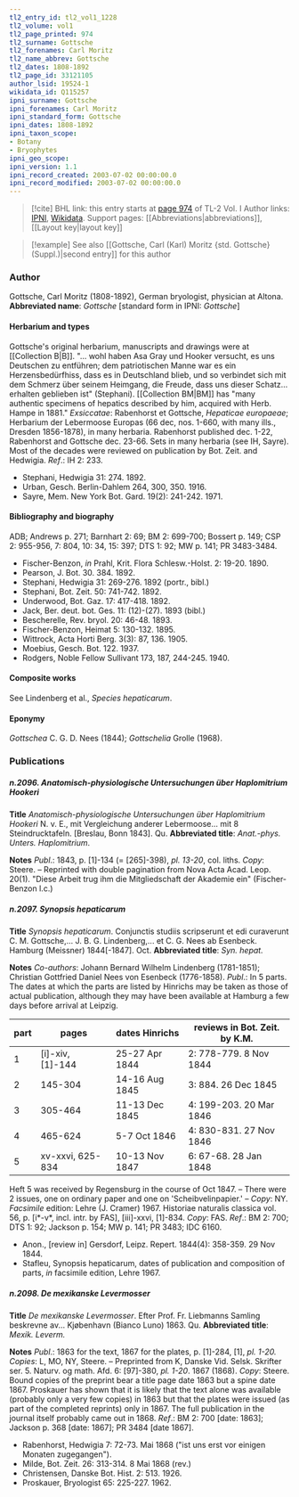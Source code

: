 ```yaml
---
tl2_entry_id: tl2_vol1_1228
tl2_volume: vol1
tl2_page_printed: 974
tl2_surname: Gottsche
tl2_forenames: Carl Moritz
tl2_name_abbrev: Gottsche
tl2_dates: 1808-1892
tl2_page_id: 33121105
author_lsid: 19524-1
wikidata_id: Q115257
ipni_surname: Gottsche
ipni_forenames: Carl Moritz
ipni_standard_form: Gottsche
ipni_dates: 1808-1892
ipni_taxon_scope: 
- Botany
- Bryophytes
ipni_geo_scope: 
ipni_version: 1.1
ipni_record_created: 2003-07-02 00:00:00.0
ipni_record_modified: 2003-07-02 00:00:00.0
---
```


> [!cite] BHL link: this entry starts at [page 974](https://www.biodiversitylibrary.org/page/33121105) of TL-2 Vol. I
> Author links: [IPNI](https://www.ipni.org/a/19524-1), [Wikidata](https://www.wikidata.org/wiki/Q115257). Support pages: [[Abbreviations|abbreviations]], [[Layout key|layout key]]

> [!example] See also [[Gottsche, Carl (Karl) Moritz {std. Gottsche} (Suppl.)|second entry]] for this author

### Author

Gottsche, Carl Moritz (1808-1892), German bryologist, physician at Altona. 
**Abbreviated name**: *Gottsche* \[standard form in IPNI: *Gottsche*\]

#### Herbarium and types

Gottsche's original herbarium, manuscripts and drawings were at [[Collection B|B]]. "... wohl haben Asa Gray und Hooker versucht, es uns Deutschen zu entführen; dem patriotischen Manne war es ein Herzensbedürfhiss, dass es in Deutschland blieb, und so verbindet sich mit dem Schmerz über seinem Heimgang, die Freude, dass uns dieser Schatz... erhalten geblieben ist" (Stephani). [[Collection BM|BM]] has "many authentic specimens of hepatics described by him, acquired with Herb. Hampe in 1881."
*Exsiccatae*: Rabenhorst et Gottsche, *Hepaticae europaeae*; Herbarium der Lebermoose Europas (66 dec, nos. 1-660, with many ills., Dresden 1856-1878), in many herbaria. Rabenhorst published dec. 1-22, Rabenhorst and Gottsche dec. 23-66. Sets in many herbaria (see IH, Sayre). Most of the decades were reviewed on publication by Bot. Zeit. and Hedwigia.
*Ref*.: IH 2: 233.
- Stephani, Hedwigia 31: 274. 1892.
- Urban, Gesch. Berlin-Dahlem 264, 300, 350. 1916.
- Sayre, Mem. New York Bot. Gard. 19(2): 241-242. 1971.

#### Bibliography and biography

ADB; Andrews p. 271; Barnhart 2: 69; BM 2: 699-700; Bossert p. 149; CSP 2: 955-956, 7: 804, 10: 34, 15: 397; DTS 1: 92; MW p. 141; PR 3483-3484.
- Fischer-Benzon, *in* Prahl, Krit. Flora Schlesw.-Holst. 2: 19-20. 1890.
- Pearson, J. Bot. 30. 384. 1892.
- Stephani, Hedwigia 31: 269-276. 1892 (portr., bibl.)
- Stephani, Bot. Zeit. 50: 741-742. 1892.
- Underwood, Bot. Gaz. 17: 417-418. 1892.
- Jack, Ber. deut. bot. Ges. 11: (12)-(27). 1893 (bibl.)
- Bescherelle, Rev. bryol. 20: 46-48. 1893.
- Fischer-Benzon, Heimat 5: 130-132. 1895.
- Wittrock, Acta Horti Berg. 3(3): 87, 136. 1905.
- Moebius, Gesch. Bot. 122. 1937.
- Rodgers, Noble Fellow Sullivant 173, 187, 244-245. 1940.

#### Composite works

See Lindenberg et al., *Species hepaticarum*.

#### Eponymy

*Gottschea* C. G. D. Nees (1844); *Gottschelia* Grolle (1968).

### Publications

##### n.2096. Anatomisch-physiologische Untersuchungen über Haplomitrium Hookeri

**Title**
*Anatomisch-physiologische Untersuchungen über Haplomitrium Hookeri* N. v. E., mit Vergleichung anderer Lebermoose... mit 8 Steindrucktafeln. \[Breslau, Bonn 1843\]. Qu.
**Abbreviated title**: *Anat.-phys. Unters. Haplomitrium*.

**Notes**
*Publ*.: 1843, p. \[1\]-134 (= \[265\]-398), *pl. 13-20*, col. liths. *Copy*: Steere. – Reprinted with double pagination from Nova Acta Acad. Leop. 20(1). "Diese Arbeit trug ihm die Mitgliedschaft der Akademie ein" (Fischer-Benzon l.c.)

##### n.2097. Synopsis hepaticarum

**Title**
*Synopsis hepaticarum*. Conjunctis studiis scripserunt et edi curaverunt C. M. Gottsche,... J. B. G. Lindenberg,... et C. G. Nees ab Esenbeck. Hamburg (Meissner) 1844\[-1847\]. Oct.
**Abbreviated title**: *Syn. hepat.*

**Notes**
*Co-authors*: Johann Bernard Wilhelm Lindenberg (1781-1851); Christian Gottfried Daniel Nees von Esenbeck (1776-1858).
*Publ*.: In 5 parts. The dates at which the parts are listed by Hinrichs may be taken as those of actual publication, although they may have been available at Hamburg a few days before arrival at Leipzig.

|part	|pages	|dates Hinrichs	|reviews in Bot. Zeit. by K.M.|
|---	|---	|---	|---	|
|1	|\[i\]-xiv, \[1\]-144	|25-27 Apr 1844	|2: 778-779. 8 Nov 1844|
|2	|145-304	|14-16 Aug 1845	|3: 884. 26 Dec 1845|
|3	|305-464	|11-13 Dec 1845	|4: 199-203. 20 Mar 1846|
|4	|465-624	|5-7 Oct 1846	|4: 830-831. 27 Nov 1846|
|5	|xv-xxvi, 625-834	|10-13 Nov 1847	|6: 67-68. 28 Jan 1848|

Heft 5 was received by Regensburg in the course of Oct 1847. – There were 2 issues, one on ordinary paper and one on 'Scheibvelinpapier.' – *Copy*: NY.
*Facsimile* edition: Lehre (J. Cramer) 1967. Historiae naturalis classica vol. 56, p. \[i\*-v\*, incl. intr. by FAS\], \[iii\]-xxvi, \[1\]-834. *Copy*: FAS.
*Ref*.: BM 2: 700; DTS 1: 92; Jackson p. 154; MW p. 141; PR 3483; IDC 6160.
- Anon., \[review in\] Gersdorf, Leipz. Repert. 1844(4): 358-359. 29 Nov 1844.
- Stafleu, Synopsis hepaticarum, dates of publication and composition of parts, *in* facsimile edition, Lehre 1967.

##### n.2098. De mexikanske Levermosser

**Title**
*De mexikanske Levermosser*. Efter Prof. Fr. Liebmanns Samling beskrevne av... Kjøbenhavn (Bianco Luno) 1863. Qu.
**Abbreviated title**: *Mexik. Leverm.*

**Notes**
*Publ*.: 1863 for the text, 1867 for the plates, p. \[1\]-284, \[1\], *pl. 1-20. Copies*: L, MO, NY, Steere. – Preprinted from K, Danske Vid. Selsk. Skrifter ser. 5. Naturv. og math. Afd. 6: \[97\]-380, *pl. 1-20*. 1867 (1868). *Copy*: Steere.
Bound copies of the preprint bear a title page date 1863 but a spine date 1867. Proskauer has shown that it is likely that the text alone was available (probably only a very few copies) in 1863 but that the plates were issued (as part of the completed reprints) only in 1867. The full publication in the journal itself probably came out in 1868.
*Ref*.: BM 2: 700 \[date: 1863\]; Jackson p. 368 \[date: 1867\]; PR 3484 \[date 1867\].
- Rabenhorst, Hedwigia 7: 72-73. Mai 1868 ("ist uns erst vor einigen Monaten zugegangen").
- Milde, Bot. Zeit. 26: 313-314. 8 Mai 1868 (rev.)
- Christensen, Danske Bot. Hist. 2: 513. 1926.
- Proskauer, Bryologist 65: 225-227. 1962.

